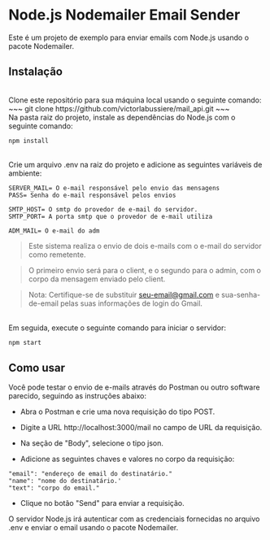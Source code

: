 # Node.js Nodemailer Email Sender
Este é um projeto de exemplo para enviar emails com Node.js usando o pacote Nodemailer.
<br/>

## Instalação
<br/>
Clone este repositório para sua máquina local usando o seguinte comando:
~~~
git clone https://github.com/victorlabussiere/mail_api.git
~~~
<br/>
Na pasta raiz do projeto, instale as dependências do Node.js com o seguinte comando:

~~~
npm install
~~~
<br/>
Crie um arquivo .env na raiz do projeto e adicione as seguintes variáveis de ambiente:

~~~
SERVER_MAIL= O e-mail responsável pelo envio das mensagens
PASS= Senha do e-mail responsável pelos envios

SMTP_HOST= O smtp do provedor de e-mail do servidor.
SMTP_PORT= A porta smtp que o provedor de e-mail utiliza

ADM_MAIL= O e-mail do adm
~~~
>Este sistema realiza o envio de dois e-mails com o e-mail do servidor como remetente.

>O primeiro envio será para o client, e o segundo para o admin, com o corpo da mensagem enviado pelo client.

>Nota: Certifique-se de substituir seu-email@gmail.com e sua-senha-de-email pelas suas informações de login do Gmail.

<br/>
Em seguida, execute o seguinte comando para iniciar o servidor:

~~~bash
npm start
~~~

## Como usar

Você pode testar o envio de e-mails através do Postman ou outro software parecido, seguindo as instruções abaixo:

* Abra o Postman e crie uma nova requisição do tipo POST.
* Digite a URL http://localhost:3000/mail no campo de URL da requisição.
* Na seção de "Body", selecione o tipo json.

* Adicione as seguintes chaves e valores no corpo da requisição:
~~~
"email": "endereço de email do destinatário."
"name": "nome do destinatário.'
"text": "corpo do email."
~~~

* Clique no botão "Send" para enviar a requisição.

O servidor Node.js irá autenticar com as credenciais fornecidas no arquivo .env e enviar o email usando o pacote Nodemailer.